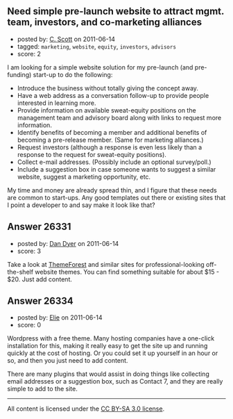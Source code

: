 ## Need simple pre-launch website to attract mgmt. team, investors, and co-marketing alliances

- posted by: [C. Scott](https://stackexchange.com/users/-1/8315-c-scott) on 2011-06-14
- tagged: `marketing`, `website`, `equity`, `investors`, `advisors`
- score: 2

I am looking for a simple website solution for my pre-launch (and pre-funding) start-up to do the following:

 - Introduce the business without totally giving the concept away. 
 - Have a web address as a conversation follow-up to provide people interested in learning more.
 - Provide information on available sweat-equity positions on the management team and advisory board along with links to request more information.
 - Identify benefits of becoming a member and additional benefits of becoming a pre-release member.  (Same for marketing alliances.)
 - Request investors (although a response is even less likely than a response to the request for sweat-equity positions).
 - Collect e-mail addresses. (Possibly include an optional survey/poll.)
 - Include a suggestion box in case someone wants to suggest a similar website, suggest a marketing opportunity, etc.

My time and money are already spread thin, and I figure that these needs are common to start-ups.  Any good templates out there or existing sites that I point a developer to and say make it look like that?



## Answer 26331

- posted by: [Dan Dyer](https://stackexchange.com/users/-1/4221-dan-dyer) on 2011-06-14
- score: 3

<p>Take a look at <a href="http://themeforest.net" rel="nofollow">ThemeForest</a> and similar sites for professional-looking off-the-shelf website themes.  You can find something suitable for about $15 - $20.  Just add content.</p>



## Answer 26334

- posted by: [Elie](https://stackexchange.com/users/-1/1752-elie) on 2011-06-14
- score: 0

Wordpress with a free theme. Many hosting companies have a one-click installation for this, making it really easy to get the site up and running quickly at the cost of hosting. Or you could set it up yourself in an hour or so, and then you just need to add content.

There are many plugins that would assist in doing things like collecting email addresses or a suggestion box, such as Contact 7, and they are really simple to add to the site.



---

All content is licensed under the [CC BY-SA 3.0 license](https://creativecommons.org/licenses/by-sa/3.0/).
